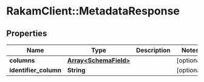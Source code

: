 # RakamClient::MetadataResponse

## Properties
Name | Type | Description | Notes
------------ | ------------- | ------------- | -------------
**columns** | [**Array&lt;SchemaField&gt;**](SchemaField.md) |  | [optional] 
**identifier_column** | **String** |  | [optional] 


